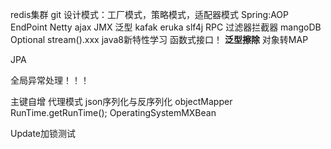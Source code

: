 redis集群
git
设计模式：工厂模式，策略模式，适配器模式
Spring:AOP EndPoint
Netty
ajax
JMX
泛型
kafak
eruka
slf4j
RPC
过滤器拦截器
mangoDB
Optional
stream().xxx
java8新特性学习
函数式接口！
**泛型擦除**
对象转MAP

JPA

全局异常处理！！！

主键自增
代理模式
json序列化与反序列化
objectMapper
RunTime.getRunTime();
OperatingSystemMXBean

Update加锁测试
